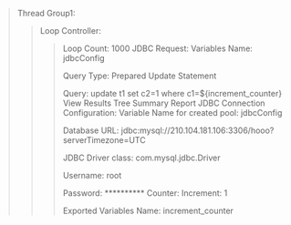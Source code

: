 > Thread Group1:
> > Loop Controller:
> > > Loop Count: 1000 
> > JDBC Request:
> > > Variables Name: jdbcConfig
> > > 
> > > Query Type: Prepared Update Statement
> > > 
> > > Query: update t1 set c2=1 where c1=${increment_counter}
> > View Results Tree
> > Summary Report
> > JDBC Connection Configuration:
> > > Variable Name for created pool: jdbcConfig
> > > 
> > > Database URL: jdbc:mysql://210.104.181.106:3306/hooo?serverTimezone=UTC
> > > 
> > > JDBC Driver class: com.mysql.jdbc.Driver
> > > 
> > > Username: root
> > > 
> > > Password: **********
> > Counter:
> > > Increment: 1
> > > 
> > > Exported Variables Name: increment_counter
